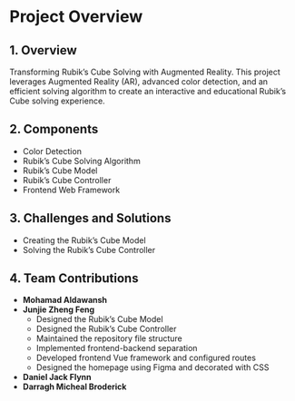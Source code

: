 # Project Overview

## 1. Overview
Transforming Rubik’s Cube Solving with Augmented Reality. This project leverages Augmented Reality (AR), advanced color detection, and an efficient solving algorithm to create an interactive and educational Rubik’s Cube solving experience.

## 2. Components
- Color Detection
- Rubik’s Cube Solving Algorithm
- Rubik’s Cube Model
- Rubik’s Cube Controller
- Frontend Web Framework

## 3. Challenges and Solutions
- Creating the Rubik’s Cube Model
- Solving the Rubik’s Cube Controller

## 4. Team Contributions
- **Mohamad Aldawansh**
- **Junjie Zheng Feng**
    - Designed the Rubik’s Cube Model
    - Designed the Rubik’s Cube Controller
    - Maintained the repository file structure
    - Implemented frontend-backend separation
    - Developed frontend Vue framework and configured routes
    - Designed the homepage using Figma and decorated with CSS
- **Daniel Jack Flynn**
- **Darragh Micheal Broderick**